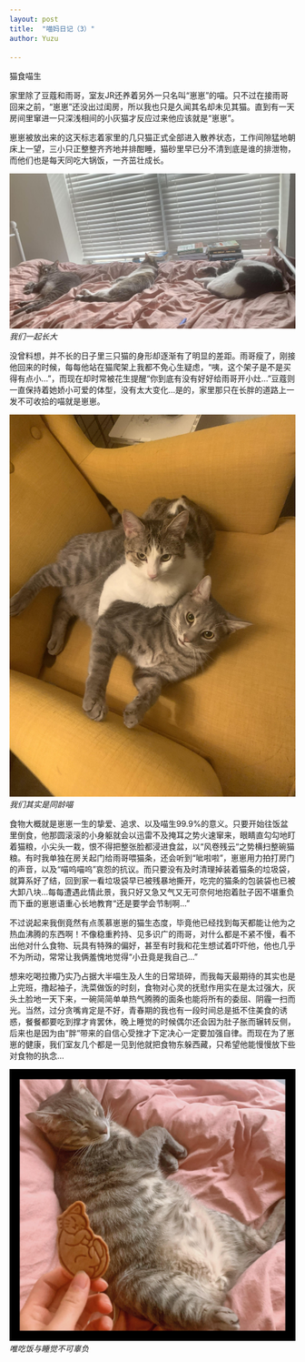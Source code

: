 ```yaml
---
layout: post
title:  "喵妈日记（3）"
author: Yuzu

---
```

猫食喵生

家里除了豆蔻和雨哥，室友JR还养着另外一只名叫“崽崽”的喵。只不过在接雨哥回来之前，“崽崽”还没出过闺房，所以我也只是久闻其名却未见其猫。直到有一天房间里窜进一只深浅相间的小灰猫才反应过来他应该就是“崽崽”。

崽崽被放出来的这天标志着家里的几只猫正式全部进入散养状态，工作间隙猛地朝床上一望，三小只正整整齐齐地并排酣睡，猫砂里早已分不清到底是谁的排泄物，而他们也是每天同吃大锅饭，一齐茁壮成长。

![graffti](/assets/images/我们一起长大.jpg)
*我们一起长大*

没曾料想，并不长的日子里三只猫的身形却逐渐有了明显的差距。雨哥瘦了，刚接他回来的时候，每每他站在猫爬架上我都不免心生疑虑，“咦，这个架子是不是买得有点小…”，而现在却时常被花生提醒“你到底有没有好好给雨哥开小灶…”豆蔻则一直保持着她娇小可爱的体型，没有太大变化…是的，家里那只在长胖的道路上一发不可收拾的喵就是崽崽。

![graffti](/assets/images/我们是同龄喵.jpg)
*我们其实是同龄喵*

食物大概就是崽崽一生的挚爱、追求、以及喵生99.9%的意义。只要开始往饭盆里倒食，他那圆滚滚的小身躯就会以迅雷不及掩耳之势火速窜来，眼睛直勾勾地盯着猫粮，小尖头一栽，恨不得把整张脸都浸进食盆，以“风卷残云“之势横扫整碗猫粮。有时我单独在房关起门给雨哥喂猫条，还会听到“呲啦啦”，崽崽用力拍打房门的声音，以及“喵呜喵呜”哀怨的抗议。而只要没有及时清理掉装着猫条的垃圾袋，就算系好了结，回到家一看垃圾袋早已被残暴地撕开，吃完的猫条的包装袋也已被大卸八块…每每遭遇此情此景，我只好又急又气又无可奈何地抱着肚子因不堪重负而下垂的崽崽语重心长地教育“还是要学会节制啊…”

不过说起来我倒竟然有点羡慕崽崽的猫生态度，毕竟他已经找到每天都能让他为之热血沸腾的东西啊！不像稳重矜持、见多识广的雨哥，对什么都是不紧不慢，看不出他对什么食物、玩具有特殊的偏好，甚至有时我和花生想试着吓吓他，他也几乎不为所动，常常让我俩羞愧地觉得“小丑竟是我自己…”

想来吃喝拉撒乃实乃占据大半喵生及人生的日常琐碎，而我每天最期待的其实也是上完班，撸起袖子，洗菜做饭的时刻，食物对心灵的抚慰作用实在是太过强大，灰头土脸地一天下来，一碗简简单单热气腾腾的面条也能将所有的委屈、阴霾一扫而光。当然，过分贪嘴肯定是不好，青春期的我也有一段时间总是抵不住美食的诱惑，餐餐都要吃到撑才肯罢休，晚上睡觉的时候偶尔还会因为肚子胀而辗转反侧，后来也是因为由“胖“带来的自信心受挫才下定决心一定要加强自律。而现在为了崽崽的健康，我们室友几个都是一见到他就把食物东躲西藏，只希望他能慢慢放下些对食物的执念…

![graffti](/assets/images/唯吃饭与睡觉不可辜负.jpg)
*唯吃饭与睡觉不可辜负*
